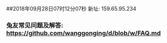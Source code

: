 ##2018年09月28日07时12分07秒 新址: 159.65.95.234
### 兔友常见问题及解答: https://github.com/wanggonging/d/blob/w/FAQ.md
